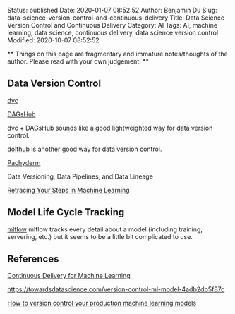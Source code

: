 Status: published
Date: 2020-01-07 08:52:52
Author: Benjamin Du
Slug: data-science-version-control-and-continuous-delivery
Title: Data Science Version Control and Continuous Delivery
Category: AI
Tags: AI, machine learning, data science, continuous delivery, data science version control
Modified: 2020-10-07 08:52:52

**
Things on this page are fragmentary and immature notes/thoughts of the author.
Please read with your own judgement!
**

## Data Version Control 

[dvc](https://dvc.org/)

[DAGsHub](https://dagshub.com/)

dvc + DAGsHub sounds like a good lightweighted way for data version control.

[dolthub](https://www.dolthub.com/) is another good way for data version control.

[Pachyderm](https://github.com/pachyderm/pachyderm)

Data Versioning, Data Pipelines, and Data Lineage

[Retracing Your Steps in Machine Learning](https://medium.com/thelaunchpad/retracing-your-steps-in-machine-learning-ml-versioning-74d19a66bd08)

## Model Life Cycle Tracking 

[mlflow](https://mlflow.org/docs/latest/index.html)
mlflow tracks every detail about a model (including training, servering, etc.)
but it seems to be a little bit complicated to use.

## References

[Continuous Delivery for Machine Learning](https://martinfowler.com/articles/cd4ml.html)

https://towardsdatascience.com/version-control-ml-model-4adb2db5f87c

[How to version control your production machine learning models](https://algorithmia.com/blog/how-to-version-control-your-production-machine-learning-models)
